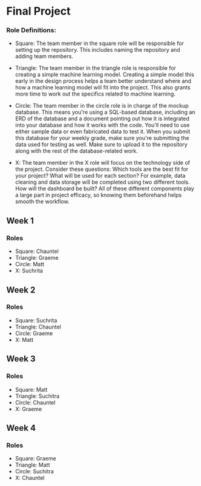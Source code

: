 # Final Project

### Role Definitions: 
- Square: The team member in the square role will be responsible for setting up the repository. This includes naming the repository and adding team members.

- Triangle: The team member in the triangle role is responsible for creating a simple machine learning model. Creating a simple model this early in the design process helps a team better understand where and how a machine learning model will fit into the project. This also grants more time to work out the specifics related to machine learning.

- Circle: The team member in the circle role is in charge of the mockup database. This means you're using a SQL-based database, including an ERD of the database and a document pointing out how it is integrated into your database and how it works with the code. You'll need to use either sample data or even fabricated data to test it. When you submit this database for your weekly grade, make sure you're submitting the data used for testing as well. Make sure to upload it to the repository along with the rest of the database-related work.

- X: The team member in the X role will focus on the technology side of the project. Consider these questions: Which tools are the best fit for your project? What will be used for each section? For example, data cleaning and data storage will be completed using two different tools. How will the dashboard be built? All of these different components play a large part in project efficacy, so knowing them beforehand helps smooth the workflow.


## Week 1

### Roles
- Square: Chauntel
- Triangle: Graeme
- Circle: Matt
- X: Suchrita


## Week 2

### Roles
- Square: Suchrita
- Triangle: Chauntel
- Circle: Graeme
- X: Matt

## Week 3

### Roles
- Square: Matt
- Triangle: Suchitra
- Circle: Chauntel
- X: Graeme

## Week 4

### Roles
- Square: Graeme
- Triangle: Matt
- Circle: Suchitra
- X: Chauntel
